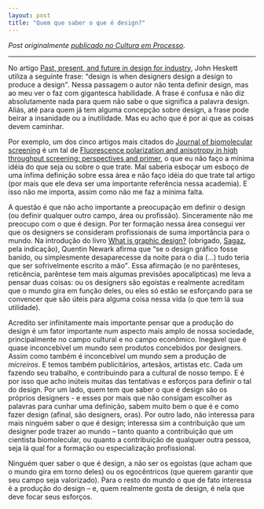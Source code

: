 ```yaml
---
layout: post
title: "Quem que saber o que é design?"
---
```


_Post originalmente [publicado no Cultura em Processo](http://www.meiaduzia.com.br/culturaemprocesso/2008/06/26/quem-quer-saber-o-que-e-design/)._

* * *

No artigo [Past, present, and future in design for industry](http://www.jstor.org/stable/1511906 "JSTOR: Design Issues, Vol. 17, No. 1"), John Heskett utiliza a seguinte frase: <q cite="http://www.jstor.org/stable/1511906">design is when designers design a design to produce a design</q>. Nessa passagem o autor não tenta definir design, mas ao meu ver o faz com gigantesca habilidade. A frase é confusa e não diz absolutamente nada para quem não sabe o que significa a palavra design. Aliás, até para quem já tem alguma concepção sobre design, a frase pode beirar a insanidade ou a inutilidade. Mas eu acho que é por ai que as coisas devem caminhar.

Por exemplo, um dos cinco artigos mais citados do [Journal of biomolecular screening](http://jbx.sagepub.com/) é um tal de [Fluorescence polarization and anisotropy in high throughput screening: perspectives and primer](http://jbx.sagepub.com/cgi/content/short/5/5/297), o que eu não faço a mínima idéia do que seja ou sobre o que trate. Mal saberia esboçar um esboço de uma ínfima definição sobre essa área e não faço idéia do que trate tal artigo (por mais que ele deva ser uma importante referência nessa academia). E isso não me importa, assim como não me faz a mínima falta.

A questão é que não acho importante a preocupação em definir o design (ou definir qualquer outro campo, área ou profissão). Sinceramente não me preocupo com o que é design. Por ter formação nessa área consegui ver que os designers se consideram profissionais de suma importância para o mundo. Na introdução do livro [What is graphic design?](http://books.google.com.br/books?id=ZA2jzYuN93wC&dq=quentin+newaek+what+is+graphic+design+rotovision&pg=PP1&ots=Ka97z-nfcx&sig=DVNSxdAPWG8-exF8LCK9sbD2abg&hl=pt-BR&prev=http://www.google.com.br/search%3Fq%3DQuentin%2Bnewaek%2Bwhat%2Bis%2Bgraphic%2Bdesign%2Brotovision%26ie%3Dutf-8%26oe%3Dutf-8%26rls%3Dorg.mozilla:pt-BR:official%26client%3Dfirefox-a&sa=X&oi=print&ct=title&cad=one-book-with-thumbnail#PPP1,M1 "Leia trechos no Google Books...") (obrigado, [Sagaz](http://sagaz.ludorama.com.br/ "Sagaz.Ludorama – As divagações da diversão"), pela indicação), Quentin Newark afirma que <q cite="http://books.google.com.br/books?id=ZA2jzYuN93wC&amp;dq=quentin+newaek+what+is+graphic+design+rotovision&amp;pg=PP1&amp;ots=Ka97z-nfcx&amp;sig=DVNSxdAPWG8-exF8LCK9sbD2abg&amp;hl=pt-BR&amp;prev=http://www.google.com.br/search%3Fq%3DQuentin%2Bnewaek%2Bwhat%2Bis%2Bgraphic%2Bdesign%2Brotovision%26ie%3Dutf-8%26oe%3Dutf-8%26rls%3Dorg.mozilla:pt-BR:official%26client%3Dfirefox-a&amp;sa=X&amp;oi=print&amp;ct=title&amp;cad=one-book-with-thumbnail#PPP1,M1">se o design gráfico fosse banido, ou simplesmente desaparecesse da noite para o dia (...) tudo teria que ser sofrivelmente escrito a mão</q>. Essa afirmação (e no parênteses, reticência, parêntese tem mais algumas previsões apocalípticas) me leva a pensar duas coisas: ou os designers são egoístas e realmente acreditam que o mundo gira em função deles, ou eles só estão se esforçando para se convencer que são úteis para alguma coisa nessa vida (o que tem lá sua utilidade).

Acredito ser infinitamente mais importante pensar que a produção do design é um fator importante num aspecto mais amplo de nossa sociedade, principalmente no campo cultural e no campo econômico. Inegável que é quase inconcebível um mundo sem produtos concebidos por designers. Assim como também é inconcebível um mundo sem a produção de _micreiros_. E temos também publicitários, artesãos, artistas etc. Cada um fazendo seu trabalho, e contribuindo para a cultural de nosso tempo. E é por isso que acho inúteis muitas das tentativas e esforços para definir o tal do design. Por um lado, quem tem que saber o que é design são os próprios designers - e esses por mais que não consigam escolher as palavras para cunhar uma definição, sabem muito bem o que é e como fazer design (afinal, são designers, oras). Por outro lado, não interessa para mais ninguém saber o que é design; interessa sim a contribuição que um designer pode trazer ao mundo – tanto quanto a contribuição que um cientista biomolecular, ou quanto a contribuição de qualquer outra pessoa, seja lá qual for a formação ou especialização profissional.

Ninguém quer saber o que é design, a não ser os egoístas (que acham que o mundo gira em torno deles) ou os egocêntricos (que querem garantir que seu campo seja valorizado). Para o resto do mundo o que de fato interessa é a produção do design – e, quem realmente gosta de design, é nela que deve focar seus esforços.
